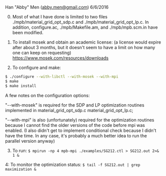 Han "Abby" Men (abby.men@gmail.com)
6/6/2016

0. Most of what I have done is limited to two files ./mpb/material_grid_opt_sdp.c and ./mpb/material_grid_opt_lp.c. In addition, configure.ac, ./mpb/Makefile.am, and ./mpb/mpb.scm.in have been modified.

1. To install mosek and obtain an academic license: (a license would expire after about 3 months, but it doesn't seem to have a limit on how many one can keep on requesting)
https://www.mosek.com/resources/downloads

2. To configure and make:

```sh
$ ./configure --with-libctl --with-mosek --with-mpi
$ make
$ make install
```

A few notes on the configuration options:

"--with-mosek" is required for the SDP and LP optimization routines implemented in material_grid_opt_sdp.c material_grid_opt_lp.c;

"--with-mpi" is also (unfortunately) required for the optimization routines because I cannot find the older versions of the code before mpi was enabled. (I also didn't get to implement conditional check because I didn't have the time. In any case, it's probably a much better idea to run the parallel version anyway)

3. To run: `$ mpirun -np 4 mpb-mpi ./examples/SG212.ctl > SG212.out 2>& 1 &`

4: To monitor the optimization status: `$ tail -f SG212.out | grep maximization &`
